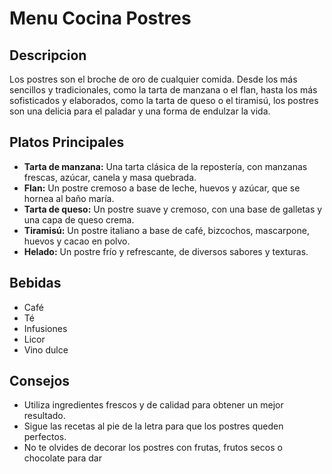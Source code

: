 # Menu Cocina Postres

## Descripcion
Los postres son el broche de oro de cualquier comida. Desde los más sencillos y tradicionales, como la tarta de manzana o el flan, hasta los más sofisticados y elaborados, como la tarta de queso o el tiramisú, los postres son una delicia para el paladar y una forma de endulzar la vida.


## Platos Principales
- **Tarta de manzana:** Una tarta clásica de la repostería, con manzanas frescas, azúcar, canela y masa quebrada.
- **Flan:** Un postre cremoso a base de leche, huevos y azúcar, que se hornea al baño maría.
- **Tarta de queso:** Un postre suave y cremoso, con una base de galletas y una capa de queso crema.
- **Tiramisú:** Un postre italiano a base de café, bizcochos, mascarpone, huevos y cacao en polvo.
- **Helado:** Un postre frío y refrescante, de diversos sabores y texturas.

## Bebidas
- Café
- Té
- Infusiones
- Licor
- Vino dulce

## Consejos
- Utiliza ingredientes frescos y de calidad para obtener un mejor resultado.
- Sigue las recetas al pie de la letra para que los postres queden perfectos.
- No te olvides de decorar los postres con frutas, frutos secos o chocolate para dar